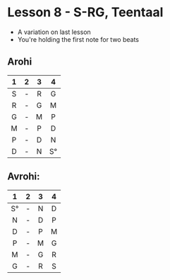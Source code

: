 # Lesson 8 - S-RG, Teentaal

- A variation on last lesson
- You're holding the first note for two beats

## Arohi

1 | 2 | 3 | 4
:-: | :-: | :-: | :-:
S | - | R | G
R | - | G | M
G | - | M | P
M | - | P | D
P | - | D | N
D | - | N | S°

## Avrohi:

1 | 2 | 3 | 4
:-: | :-: | :-: | :-:
S°| - | N | D
N | - | D | P
D | - | P | M
P | - | M | G
M | - | G | R
G | - | R | S

